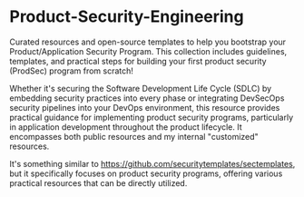 # Product-Security-Engineering
Curated resources and open-source templates to help you bootstrap your Product/Application Security Program. This collection includes guidelines, templates, and practical steps for building your first product security (ProdSec) program from scratch!

Whether it's securing the Software Development Life Cycle (SDLC) by embedding security practices into every phase or integrating DevSecOps security pipelines into your DevOps environment, this resource provides practical guidance for implementing product security programs, particularly in application development throughout the product lifecycle. It encompasses both public resources and my internal "customized" resources.

It's something similar to https://github.com/securitytemplates/sectemplates, but it specifically focuses on product security programs, offering various practical resources that can be directly utilized.
